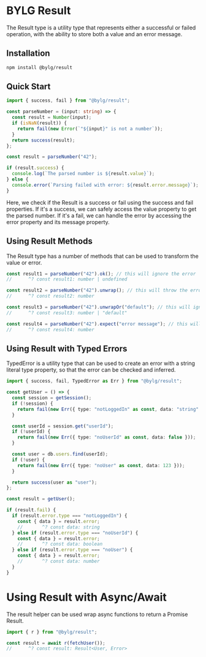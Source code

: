 # BYLG Result

The Result type is a utility type that represents either a successful or failed operation, with the ability to store both a value and an error message.

## Installation

```sh
npm install @bylg/result
```

## Quick Start

```ts
import { success, fail } from "@bylg/result";

const parseNumber = (input: string) => {
  const result = Number(input);
  if (isNaN(result)) {
    return fail(new Error(`"${input}" is not a number`));
  }
  return success(result);
};

const result = parseNumber("42");

if (result.success) {
  console.log(`The parsed number is ${result.value}`);
} else {
  console.error(`Parsing failed with error: ${result.error.message}`);
}
```

Here, we check if the Result is a success or fail using the success and fail properties. If it's a success, we can safely access the value property to get the parsed number. If it's a fail, we can handle the error by accessing the error property and its message property.

## Using Result Methods

The Result type has a number of methods that can be used to transform the value or error.

```ts
const result1 = parseNumber("42").ok(); // this will ignore the error
//      ^? const result1: number | undefined

const result2 = parseNumber("42").unwrap(); // this will throw the error
//      ^? const result2: number

const result3 = parseNumber("42").unwrapOr("default"); // this will ignore the error and return the "default"
//      ^? const result3: number | "default"

const result4 = parseNumber("42").expect("error message"); // this will throw the error with the error message
//      ^? const result4: number
```

## Using Result with Typed Errors

TypedError is a utility type that can be used to create an error with a string literal type property, so that the error can be checked and inferred.

```ts
import { success, fail, TypedError as Err } from "@bylg/result";

const getUser = () => {
  const session = getSession();
  if (!session) {
    return fail(new Err({ type: "notLoggedIn" as const, data: "string" }));
  }

  const userId = session.get("userId");
  if (!userId) {
    return fail(new Err({ type: "noUserId" as const, data: false }));
  }

  const user = db.users.find(userId);
  if (!user) {
    return fail(new Err({ type: "noUser" as const, data: 123 }));
  }

  return success(user as "user");
};

const result = getUser();

if (result.fail) {
  if (result.error.type === "notLoggedIn") {
    const { data } = result.error;
    //       ^? const data: string
  } else if (result.error.type === "noUserId") {
    const { data } = result.error;
    //       ^? const data: boolean
  } else if (result.error.type === "noUser") {
    const { data } = result.error;
    //       ^? const data: number
  }
}
```

# Using Result with Async/Await

The result helper can be used wrap async functions to return a Promise Result.

```ts
import { r } from "@bylg/result";

const result = await r(fetchUser());
//      ^? const result: Result<User, Error>
```

